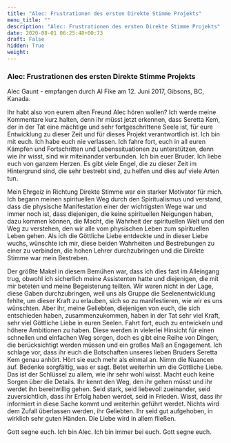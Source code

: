 ```yaml
---
title: "Alec: Frustrationen des ersten Direkte Stimme Projekts"
menu_title: ""
description: "Alec: Frustrationen des ersten Direkte Stimme Projekts"
date: 2020-08-01 06:25:48+00:73
draft: False
hidden: True
weight:
---
```

### Alec: Frustrationen des ersten Direkte Stimme Projekts

Alec Gaunt - empfangen durch Al Fike am 12. Juni 2017, Gibsons, BC, Kanada.

Ihr habt also von eurem alten Freund Alec hören wollen? Ich werde meine Kommentare kurz halten, denn ihr müsst jetzt erkennen, dass Seretta Kem, der in der Tat eine mächtige und sehr fortgeschrittene Seele ist, für eure Entwicklung zu dieser Zeit und für dieses Projekt verantwortlich ist. Ich bin mit euch. Ich habe euch nie verlassen. Ich fahre fort, euch in all euren Kämpfen und Fortschritten und Lebenssituationen zu unterstützen, denn wie ihr wisst, sind wir miteinander verbunden. Ich bin euer Bruder. Ich liebe euch von ganzem Herzen. Es gibt viele Engel, die zu dieser Zeit im Hintergrund sind, die sehr bestrebt sind, zu helfen und dies auf viele Arten tun.

Mein Ehrgeiz in Richtung Direkte Stimme war ein starker Motivator für mich. Ich begann meinen spirituellen Weg durch den Spiritualismus und verstand, dass die physische Manifestation einer der wichtigsten Wege war und immer noch ist, dass diejenigen, die keine spirituellen Neigungen haben, dazu kommen können, die Macht, die Wahrheit der spirituellen Welt und den Weg zu verstehen, den wir alle vom physischen Leben zum spirituellen Leben gehen. Als ich die Göttliche Liebe entdeckte und in dieser Liebe wuchs, wünschte ich mir, diese beiden Wahrheiten und Bestrebungen zu einer zu verbinden, die hohen Lehrer durchzubringen und die Direkte Stimme war mein Bestreben.

Der größte Makel in diesem Bemühen war, dass ich dies fast im Alleingang trug, obwohl ich sicherlich meine Assistenten hatte und diejenigen, die mit mir beteten und meine Begeisterung teilten. Wir waren nicht in der Lage, diese Gaben durchzubringen, weil uns als Gruppe die Seelenentwicklung fehlte, um dieser Kraft zu erlauben, sich so zu manifestieren, wie wir es uns wünschten. Aber ihr, meine Geliebten, diejenigen von euch, die sich entschieden haben, zusammenzukommen, haben in der Tat sehr viel Kraft, sehr viel Göttliche Liebe in euren Seelen. Fahrt fort, euch zu entwickeln und höhere Ambitionen zu haben. Diese werden in vielerlei Hinsicht für einen schnellen und einfachen Weg sorgen, doch es gibt eine Reihe von Dingen, die berücksichtigt werden müssen und ein großes Maß an Engagement. Ich schlage vor, dass ihr euch die Botschaften unseres lieben Bruders Seretta Kem genau anhört. Hört sie euch mehr als einmal an. Nimm die Nuancen auf. Bedenke sorgfältig, was er sagt. Betet weiterhin um die Göttliche Liebe. Das ist der Schlüssel zu allem, wie ihr sehr wohl wisst. Macht euch keine Sorgen über die Details. Ihr kennt den Weg, den ihr gehen müsst und ihr werdet ihn bereitwillig gehen. Seid stark, seid liebevoll zueinander, seid zuversichtlich, dass ihr Erfolg haben werdet, seid in Frieden. Wisst, dass ihr informiert in diese Sache kommt und weiterhin geführt werdet. Nichts wird dem Zufall überlassen werden, ihr Geliebten. Ihr seid gut aufgehoben, in wirklich sehr guten Händen. Die Liebe wird in allem fließen.

Gott segne euch. Ich bin Alec. Ich bin immer bei euch. Gott segne euch.
